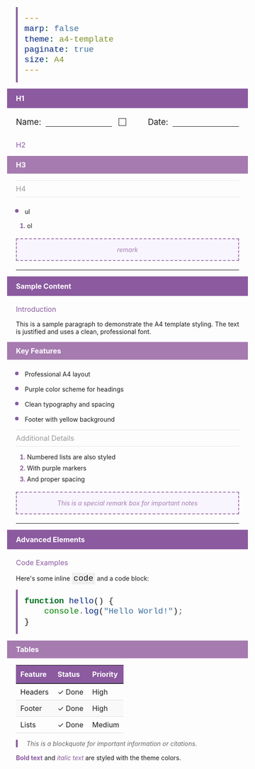 ```yaml
---
marp: false
theme: a4-template
paginate: true
size: A4
---
```


<style>
/* A4 Template Theme */
section {
  width: 210mm;
  height: 297mm;
  padding: 20mm;
  font-family: -apple-system, BlinkMacSystemFont, 'Inter', 'Segoe UI', system-ui, sans-serif;
  font-size: 16pt;
  line-height: 1.5;
  color: #1a1a1a;
  background: white;
  box-sizing: border-box;
}

/* Page Header */
section::before {
  content: 'heading';
  position: absolute;
  top: 10mm;
  right: 20mm;
  font-size: 14pt;
  color: #999;
  font-weight: normal;
}

/* Name and Date Fields */
.name-date-fields {
  display: flex;
  justify-content: space-between;
  align-items: center;
  margin: 20px 0 30px 0;
  font-size: 14pt;
  color: #1a1a1a;
}

.name-field, .date-field {
  display: flex;
  align-items: center;
  gap: 10px;
  color: #1a1a1a;
}

.field-line {
  border-bottom: 1px solid #1a1a1a;
  min-width: 150px;
  height: 20px;
  display: inline-block;
}

.checkbox {
  width: 15px;
  height: 15px;
  border: 1px solid #1a1a1a;
  display: inline-block;
  margin-left: 5px;
}

/* Page Footer */
section::after {
  content: 'footer';
  position: absolute;
  bottom: 15mm;
  left: 20mm;
  right: 20mm;
  padding: 8px 15px;
  background: #f5e6a3;
  border-left: 4px solid #d4af37;
  font-size: 14pt;
  color: #1a1a1a;
}

/* Main Heading H1 */
h1 {
  background: #8b5a9f;
  color: white;
  padding: 12px 20px;
  margin: 0 -20px 20px -20px;
  font-size: 12pt;
  font-weight: bold;
  border: none;
}

/* Secondary Heading H2 */
h2 {
  color: #8b5a9f;
  font-size: 12pt;
  font-weight: normal;
  margin: 20px 0 15px 0;
  padding: 0;
}

/* Tertiary Heading H3 */
h3 {
  background: #a67bb0;
  color: white;
  padding: 10px 20px;
  margin: 15px -20px 15px -20px;
  font-size: 12pt;
  font-weight: bold;
}

/* Quaternary Heading H4 */
h4 {
  color: #999;
  font-size: 12pt;
  font-weight: normal;
  margin: 15px 0 10px 0;
  padding: 8px 0;
  border-top: 1px dotted #ccc;
  border-bottom: 1px dotted #ccc;
}

/* Unordered Lists */
ul {
  margin: 15px 0;
  padding-left: 20px;
}

ul li {
  margin: 8px 0;
  list-style-type: disc;
  color: #1a1a1a;
}

ul li::marker {
  color: #8b5a9f;
  font-size: 18pt;
}

/* Ordered Lists */
ol {
  margin: 15px 0;
  padding-left: 25px;
}

ol li {
  margin: 8px 0;
  color: #1a1a1a;
}

ol li::marker {
  color: #8b5a9f;
  font-weight: bold;
}

/* Remarks/Special Content */
.remark {
  border: 2px dashed #a67bb0;
  padding: 15px;
  margin: 20px 0;
  color: #a67bb0;
  font-style: italic;
  text-align: center;
  background: #f8f5ff;
}

/* Paragraph styling */
p {
  margin: 10px 0;
  text-align: justify;
}

/* Code blocks */
pre {
  background: #f5f5f5;
  border-left: 4px solid #8b5a9f;
  padding: 15px;
  margin: 15px 0;
  font-family: 'Courier New', monospace;
  overflow-x: auto;
}

/* Inline code */
code {
  background: #f0f0f0;
  padding: 2px 4px;
  font-family: 'Courier New', monospace;
  font-size: 14pt;
}

/* Tables */
table {
  border-collapse: collapse;
  width: 100%;
  margin: 15px 0;
}

th {
  background: #8b5a9f;
  color: white;
  padding: 10px;
  text-align: left;
  border-bottom: 2px solid #333;
}

td {
  padding: 8px 10px;
  border-bottom: 1px solid #ddd;
}

tr:nth-child(even) {
  background: #f9f9f9;
}

/* Blockquotes */
blockquote {
  border-left: 4px solid #8b5a9f;
  padding-left: 20px;
  margin: 15px 0;
  font-style: italic;
  color: #666;
}

/* Strong and emphasis */
strong {
  color: #8b5a9f;
  font-weight: bold;
}

em {
  color: #8b5a9f;
  font-style: italic;
}
</style>

<!-- Slide 1 -->
# H1

<div class="name-date-fields">
  <div class="name-field">
    Name: <span class="field-line"></span><span class="checkbox"></span>
  </div>
  <div class="date-field">
    Date: <span class="field-line"></span>
  </div>
</div>

## H2

### H3

#### H4

- ul
1. ol

<div class="remark">remark</div>

---

<!-- Slide 2 -->
# Sample Content

## Introduction

This is a sample paragraph to demonstrate the A4 template styling. The text is justified and uses a clean, professional font.

### Key Features

- Professional A4 layout
- Purple color scheme for headings
- Clean typography and spacing
- Footer with yellow background

#### Additional Details

1. Numbered lists are also styled
2. With purple markers
3. And proper spacing

<div class="remark">This is a special remark box for important notes</div>

---

<!-- Slide 3 -->
# Advanced Elements

## Code Examples

Here's some inline `code` and a code block:

```javascript
function hello() {
    console.log("Hello World!");
}
```

### Tables

| Feature | Status | Priority |
|---------|--------|----------|
| Headers | ✓ Done | High |
| Footer | ✓ Done | High |
| Lists | ✓ Done | Medium |

> This is a blockquote for important information or citations.

**Bold text** and *italic text* are styled with the theme colors.
